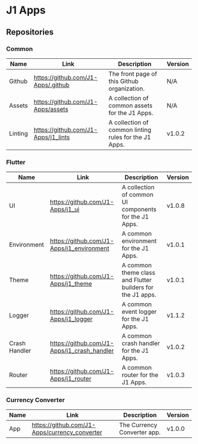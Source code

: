 # J1 Apps

## Repositories

### Common

| Name | Link | Description | Version |
| -------- | ------- | ------- | ------- |
| Github | https://github.com/J1-Apps/.github | The front page of this Github organization. | N/A |
| Assets | https://github.com/J1-Apps/assets | A collection of common assets for the J1 Apps. | N/A |
| Linting | https://github.com/J1-Apps/j1_lints | A collection of common linting rules for the J1 Apps. | v1.0.2 |

### Flutter

| Name | Link | Description | Version |
| -------- | ------- | ------- | ------- |
| UI | https://github.com/J1-Apps/j1_ui | A collection of common UI components for the J1 Apps. | v1.0.8 |
| Environment | https://github.com/J1-Apps/j1_environment | A common environment for the J1 Apps. | v1.0.1 |
| Theme | https://github.com/J1-Apps/j1_theme | A common theme class and Flutter builders for the J1 apps. | v1.0.1 |
| Logger | https://github.com/J1-Apps/j1_logger | A common event logger for the J1 Apps. | v1.1.2 |
| Crash Handler | https://github.com/J1-Apps/j1_crash_handler | A common crash handler for the J1 Apps. | v1.0.2 |
| Router | https://github.com/J1-Apps/j1_router | A common router for the J1 Apps. | v1.0.3 |

### Currency Converter

| Name | Link | Description | Version |
| -------- | ------- | ------- | ------- |
| App | https://github.com/J1-Apps/currency_converter | The Currency Converter app. | v1.0.0 |
